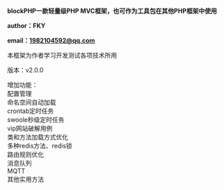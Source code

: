 **blockPHP一款轻量级PHP MVC框架，也可作为工具包在其他PHP框架中使用**

**author：FKY**

**email：1982104592@qq.com**

本框架为作者学习开发测试各项技术所用

版本：v2.0.0

增加功能：<br>
配置管理<br>
命名空间自动加载<br>
crontab定时任务<br>
swoole秒级定时任务<br>
vip网站破解用例<br>
类和方法加载方式优化<br>
多种redis方法、redis锁<br>
路由规则优化<br>
消息队列<br>
MQTT<br>
其他实用方法<br>